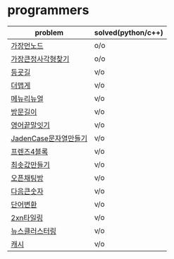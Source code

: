 # programmers

|problem|solved(python/c++)|
|---|---|
|[가장먼노드](https://programmers.co.kr/learn/courses/30/lessons/49189)|o/o|
|[가장큰정사각형찾기](https://programmers.co.kr/learn/courses/30/lessons/12905)|o/o|
|[등굣길](https://programmers.co.kr/learn/courses/30/lessons/42898)|v/o|
|[더맵게](https://programmers.co.kr/learn/courses/30/lessons/42626)|v/o|
|[메뉴리뉴얼](https://programmers.co.kr/learn/courses/30/lessons/72411)|v/o|
|[방문길이](https://programmers.co.kr/learn/courses/30/lessons/49994)|v/o|
|[영어끝말잇기](https://programmers.co.kr/learn/courses/30/lessons/12981)|v/o|
|[JadenCase문자열만들기](https://programmers.co.kr/learn/courses/30/lessons/12951)|v/o|
|[프렌즈4블록](https://programmers.co.kr/learn/courses/30/lessons/17679)|v/o|
|[최솟값만들기](https://programmers.co.kr/learn/courses/30/lessons/12941)|v/o|
|[오픈채팅방](https://programmers.co.kr/learn/courses/30/lessons/42888)|v/o|
|[다음큰숫자](https://programmers.co.kr/learn/courses/30/lessons/12911)|v/o|
|[단어변환](https://programmers.co.kr/learn/courses/30/lessons/43163)|v/o|
|[2xn타일링](https://programmers.co.kr/learn/courses/30/lessons/12900)|v/o|
|[뉴스클러스터링](https://programmers.co.kr/learn/courses/30/lessons/17677)|v/o|
|[캐시](https://programmers.co.kr/learn/courses/30/lessons/17680)|v/o|



